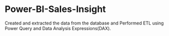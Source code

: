 # Power-BI-Sales-Insight
Created and extracted the data from the database and Performed ETL using Power Query and Data Analysis Expressions(DAX).
